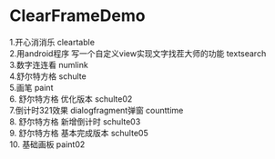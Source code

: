 # ClearFrameDemo <br>
1.开心消消乐 cleartable <br> 
2.用android程序 写一个自定义view实现文字找茬大师的功能 textsearch <br>
3.数字连连看 numlink  <br>
4.舒尔特方格 schulte <br>
5.画笔 paint <br>
6. 舒尔特方格 优化版本 schulte02 <br>
7.倒计时321效果 dialogfragment弹窗 counttime <br>
8. 舒尔特方格 新增倒计时 schulte03 <br>
9. 舒尔特方格 基本完成版本  schulte05 <br>
10. 基础画板 paint02 <br>